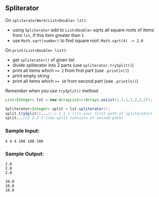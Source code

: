 ## Spliterator

On `spliteratorWork(List<Double> lst)`:

- using `Spliterator` add to `List<Double>` sqrts all square roots of items from
`lst`, if this item greater than `1`
- use `Math.sqrt(number)` to find square root: `Math.sqrt(4) -> 2.0`

On `print(List<Double> list)`:

- get `spliterator()` of given list
- divide spliterator into 2 parts (use `spliterator.trySplit()`)
- print all items which `>= 2` from first part (use `.println()`)
- print empty string
- print all items which `>= 10` from second part (use `.println()`)

*Remember when you use `trySplit()` method*:

```java
List<Integer> lst = new ArrayList<>(Arrays.asList(1,1,1,2,2,2,2));

Spliterator<Integer> split = lst.spliterator();
split.trySplit()...//-> 1 1 1 (its your first path of spliterator)
split...//2 2 2 2 (now split contains of second path)
```

### Sample Input:

```
4 4 4 100 100 100
```

### Sample Output:

```
2.0
2.0
2.0

10.0
10.0
10.0
```
